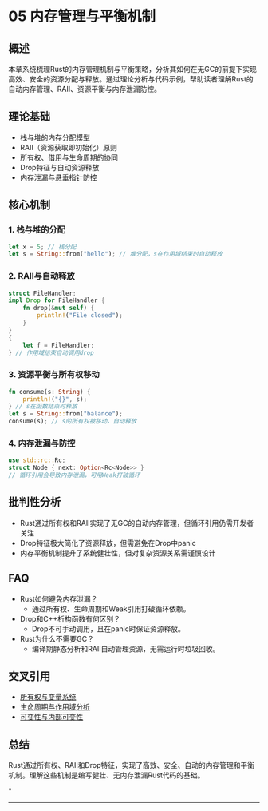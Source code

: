 ﻿# 05 内存管理与平衡机制

## 概述

本章系统梳理Rust的内存管理机制与平衡策略，分析其如何在无GC的前提下实现高效、安全的资源分配与释放。通过理论分析与代码示例，帮助读者理解Rust的自动内存管理、RAII、资源平衡与内存泄漏防控。

## 理论基础

- 栈与堆的内存分配模型
- RAII（资源获取即初始化）原则
- 所有权、借用与生命周期的协同
- Drop特征与自动资源释放
- 内存泄漏与悬垂指针防控

## 核心机制

### 1. 栈与堆的分配

```rust
let x = 5; // 栈分配
let s = String::from("hello"); // 堆分配，s在作用域结束时自动释放
```

### 2. RAII与自动释放

```rust
struct FileHandler;
impl Drop for FileHandler {
    fn drop(&mut self) {
        println!("File closed");
    }
}
{
    let f = FileHandler;
} // 作用域结束自动调用drop
```

### 3. 资源平衡与所有权移动

```rust
fn consume(s: String) {
    println!("{}", s);
} // s在函数结束时释放
let s = String::from("balance");
consume(s); // s的所有权被移动，自动释放
```

### 4. 内存泄漏与防控

```rust
use std::rc::Rc;
struct Node { next: Option<Rc<Node>> }
// 循环引用会导致内存泄漏，可用Weak打破循环
```

## 批判性分析

- Rust通过所有权和RAII实现了无GC的自动内存管理，但循环引用仍需开发者关注
- Drop特征极大简化了资源释放，但需避免在Drop中panic
- 内存平衡机制提升了系统健壮性，但对复杂资源关系需谨慎设计

## FAQ

- Rust如何避免内存泄漏？
  - 通过所有权、生命周期和Weak引用打破循环依赖。
- Drop和C++析构函数有何区别？
  - Drop不可手动调用，且在panic时保证资源释放。
- Rust为什么不需要GC？
  - 编译期静态分析和RAII自动管理资源，无需运行时垃圾回收。

## 交叉引用

- [所有权与变量系统](./01_variable_and_ownership.md)
- [生命周期与作用域分析](./02_lifetime_and_scope.md)
- [可变性与内部可变性](./03_mutability_and_interior.md)

## 总结

Rust通过所有权、RAII和Drop特征，实现了高效、安全、自动的内存管理和平衡机制。理解这些机制是编写健壮、无内存泄漏Rust代码的基础。

"

---
